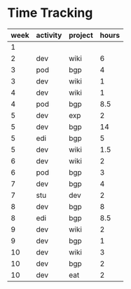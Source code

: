 # Time Tracking

| week | activity | project | hours |
| ---- | -------- | ------- | ----- |
| 1    |          |         |       |
| 2    | dev      | wiki    | 6     |
| 3    | pod      | bgp     | 4     |
| 3    | dev      | wiki    | 1     |
| 4    | dev      | wiki    | 1     |
| 4    | pod      | bgp     | 8.5   |
| 5    | dev      | exp     | 2     |
| 5    | dev      | bgp     | 14    |
| 5    | edi      | bgp     | 5     |
| 5    | dev      | wiki    | 1.5   |
| 6    | dev      | wiki    | 2     |
| 6    | pod      | bgp     | 3     |
| 7    | dev      | bgp     | 4     |
| 7    | stu      | dev     | 2     |
| 8    | dev      | bgp     | 8     |
| 8    | edi      | bgp     | 8.5   |
| 9    | dev      | wiki    | 2     |
| 9    | dev      | bgp     | 1     |
| 10   | dev      | wiki    | 3     |
| 10   | dev      | bgp     | 2     |
| 10   | dev      | eat     | 2     |
